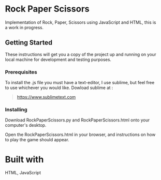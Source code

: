 # **Rock Paper Scissors**

Implementation of Rock, Paper, Scissors using JavaScript and HTML, this is a work in progress.

## **Getting Started**

These instructions will get you a copy of the project up and running on your local machine for development and testing purposes.

### **Prerequisites**

To install the .js file you must have a text-editor, I use sublime, but feel free to use whichever you would like. Dowload sublime at :

>https://www.sublimetext.com

### **Installing**

Download RockPaperScissors.py and RockPaperScissors.html onto your computer's desktop. 

Open the RockPaperScissors.html in your browser, and instructions on how to play the game should appear.

# **Built with**

HTML, JavaScript
